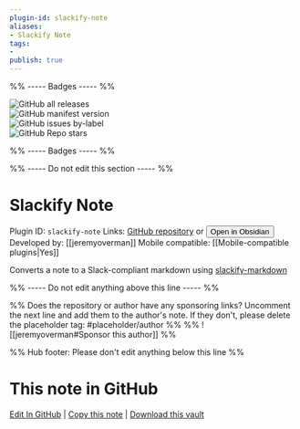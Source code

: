```yaml
---
plugin-id: slackify-note
aliases:
- Slackify Note
tags: 
- 
publish: true
---
```


%% ----- Badges ----- %%

![GitHub all releases](https://img.shields.io/github/downloads/jeremyoverman/obsidian-slackify-note/total?color=573E7A&logo=github&style=for-the-badge)   
![GitHub manifest version](https://img.shields.io/github/manifest-json/v/jeremyoverman/obsidian-slackify-note?color=573E7A&logo=github&style=for-the-badge)   
![GitHub issues by-label](https://img.shields.io/github/issues/jeremyoverman/obsidian-slackify-note/help%20wanted?color=573E7A&logo=github&style=for-the-badge)   
![GitHub Repo stars](https://img.shields.io/github/stars/jeremyoverman/obsidian-slackify-note?color=573E7A&logo=github&style=for-the-badge)

%% ----- Badges ----- %%

%% ----- Do not edit this section ----- %%

# Slackify Note

Plugin ID: `slackify-note`
Links: [GitHub repository](https://github.com/jeremyoverman/obsidian-slackify-note) or [<button id=HH>Open in Obsidian</button>](obsidian://show-plugin?id=slackify-note)
Developed by: [[jeremyoverman]]
Mobile compatible: [[Mobile-compatible plugins|Yes]]

Converts a note to a Slack-compliant markdown using [slackify-markdown](https://www.npmjs.com/package/slackify-markdown)

%% ----- Do not edit anything above this line ----- %% 

%% Does the repository or author have any sponsoring links? Uncomment the next line and add them to the author's note. If they don't, please delete the placeholder tag: #placeholder/author %%
%% ![[jeremyoverman#Sponsor this author]] %%

%% Hub footer: Please don't edit anything below this line %%

# This note in GitHub

<span class="git-footer">[Edit In GitHub](https://github.dev/obsidian-community/obsidian-hub/blob/main/02%20-%20Community%20Expansions/02.05%20All%20Community%20Expansions/Plugins/slackify-note.md "git-hub-edit-note") | [Copy this note](https://raw.githubusercontent.com/obsidian-community/obsidian-hub/main/02%20-%20Community%20Expansions/02.05%20All%20Community%20Expansions/Plugins/slackify-note.md "git-hub-copy-note") | [Download this vault](https://github.com/obsidian-community/obsidian-hub/archive/refs/heads/main.zip "git-hub-download-vault") </span>
